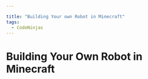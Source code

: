```yaml
---

title: "Building Your own Robot in Minecraft"
tags:
  - CodeNinjas
---
```

# Building Your Own Robot in Minecraft

